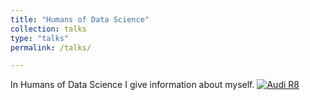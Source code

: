 ```yaml
---
title: "Humans of Data Science"
collection: talks
type: "talks"
permalink: /talks/

---
```

In Humans of Data Science I give information about myself. 
[![Audi R8](http://img.youtube.com/vi/KOxbO0EI4MA/0.jpg)](https://www.youtube.com/watch?v=KOxbO0EI4MA "Audi R8")

